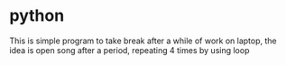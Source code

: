 # python
This is simple program to take break after a while of work on laptop, the idea is open song after a period, repeating 4 times by using loop
